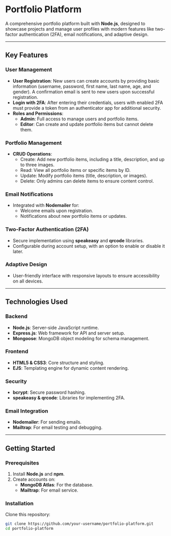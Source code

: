 # Portfolio Platform

A comprehensive portfolio platform built with **Node.js**, designed to showcase projects and manage user profiles with modern features like two-factor authentication (2FA), email notifications, and adaptive design.

---

## Key Features

### User Management
- **User Registration**: New users can create accounts by providing basic information (username, password, first name, last name, age, and gender). A confirmation email is sent to new users upon successful registration.
- **Login with 2FA**: After entering their credentials, users with enabled 2FA must provide a token from an authenticator app for additional security.
- **Roles and Permissions**:
  - **Admin**: Full access to manage users and portfolio items.
  - **Editor**: Can create and update portfolio items but cannot delete them.

### Portfolio Management
- **CRUD Operations**:
  - Create: Add new portfolio items, including a title, description, and up to three images.
  - Read: View all portfolio items or specific items by ID.
  - Update: Modify portfolio items (title, description, or images).
  - Delete: Only admins can delete items to ensure content control.

### Email Notifications
- Integrated with **Nodemailer** for:
  - Welcome emails upon registration.
  - Notifications about new portfolio items or updates.

### Two-Factor Authentication (2FA)
- Secure implementation using **speakeasy** and **qrcode** libraries.
- Configurable during account setup, with an option to enable or disable it later.

### Adaptive Design
- User-friendly interface with responsive layouts to ensure accessibility on all devices.

---

## Technologies Used

### Backend
- **Node.js**: Server-side JavaScript runtime.
- **Express.js**: Web framework for API and server setup.
- **Mongoose**: MongoDB object modeling for schema management.

### Frontend
- **HTML5 & CSS3**: Core structure and styling.
- **EJS**: Templating engine for dynamic content rendering.

### Security
- **bcrypt**: Secure password hashing.
- **speakeasy & qrcode**: Libraries for implementing 2FA.

### Email Integration
- **Nodemailer**: For sending emails.
- **Mailtrap**: For email testing and debugging.

---

## Getting Started

### Prerequisites
1. Install **Node.js** and **npm**.
2. Create accounts on:
   - **MongoDB Atlas**: For the database.
   - **Mailtrap**: For email service.

### Installation
   Clone this repository:
   ```bash
   git clone https://github.com/your-username/portfolio-platform.git
   cd portfolio-platform

